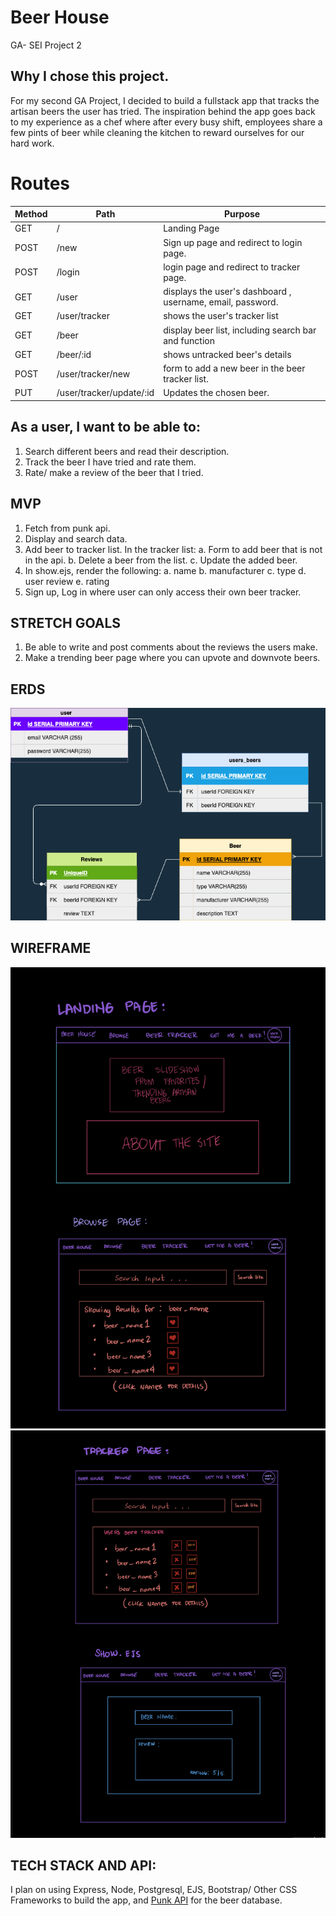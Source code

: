 # Beer House
GA- SEI Project 2
## Why I chose this project.
For my second GA Project, I decided to build a fullstack app that tracks the artisan beers the user has tried. The inspiration behind the app goes back to my experience as a chef where after every busy shift, employees share a few pints of beer while cleaning the kitchen to reward ourselves for our hard work. 

# Routes

| Method | Path | Purpose |
| ------ | -------------- | -------------------------------- |
| GET | / | Landing Page | Shows a carousel of beer photos, and about page.
| POST | /new | Sign up page and redirect to login page. |
| POST | /login | login page and redirect to tracker page. |
| GET | /user | displays the user's dashboard , username, email, password.  |
| GET | /user/tracker | shows the user's tracker list |
| GET | /beer | display beer list, including search bar and function |
| GET | /beer/:id | shows untracked beer's details |
| POST | /user/tracker/new | form to add a new beer in the beer tracker list.|
| PUT | /user/tracker/update/:id | Updates the chosen beer. |

## As a user, I want to be able to:
1. Search different beers and read their description.
2. Track the beer I have tried and rate them.
3. Rate/ make a review of the beer that I tried.

## MVP 
1. Fetch from punk api.
2. Display and search data.
3. Add beer to tracker list.
    In the tracker list:
        a. Form to add beer that is not in the api.
        b. Delete a beer from the list.
        c. Update the added beer.
4. In show.ejs, render the following:
        a. name
        b. manufacturer
        c. type
        d. user review
        e. rating
5. Sign up, Log in where user can only access their own beer tracker.

## STRETCH GOALS
1. Be able to write and post comments about the reviews the users make.
2. Make a trending beer page where you can upvote and downvote beers.



## ERDS

![An ERD of my project](./ERD.drawio.png)

## WIREFRAME 
![Landing Page](./wireframes/landing.jpeg)
![Other Pages Wireframe](./wireframes/wf2.jpeg)

## TECH STACK AND API:
I plan on using Express, Node, Postgresql, EJS, Bootstrap/ Other CSS Frameworks to build the app, and [Punk API](https://punkapi.com) for the beer database.
